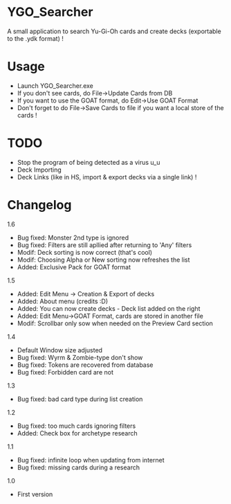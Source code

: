 # YGO_Searcher
A small application to search Yu-Gi-Oh cards and create decks (exportable to the .ydk format) !

# Usage
- Launch YGO_Searcher.exe
- If you don't see cards, do File->Update Cards from DB
- If you want to use the GOAT format, do Edit->Use GOAT Format
- Don't forget to do File->Save Cards to file if you want a local store of the cards !

# TODO
- Stop the program of being detected as a virus u_u
- Deck Importing
- Deck Links (like in HS, import & export decks via a single link) !

# Changelog

1.6
- Bug fixed: Monster 2nd type is ignored
- Bug fixed: Filters are still apllied after returning to 'Any' filters
- Modif: Deck sorting is now correct (that's cool)
- Modif: Choosing Alpha or New sorting now refreshes the list
- Added: Exclusive Pack for GOAT format

1.5
- Added: Edit Menu -> Creation & Export of decks
- Added: About menu (credits :D)
- Added: You can now create decks - Deck list added on the right
- Added: Edit Menu->GOAT Format, cards are stored in another file
- Modif: Scrollbar only sow when needed on the Preview Card section

1.4
- Default Window size adjusted
- Bug fixed: Wyrm & Zombie-type don't show
- Bug fixed: Tokens are recovered from database
- Bug fixed: Forbidden card are not

1.3
- Bug fixed: bad card type during list creation

1.2
- Bug fixed: too much cards ignoring filters
- Added: Check box for archetype research

1.1
- Bug fixed: infinite loop when updating from internet
- Bug fixed: missing cards during a research

1.0
- First version
